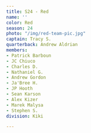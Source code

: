 ```yaml
---
title: S24 - Red
name: ''
color: Red
season: 24
photo: "/img/red-team-pic.jpg"
captain: Tracy S.
quarterback: Andrew Aldrian
members:
- Patrick Barboun
- JC Chiuco
- Charles D.
- Nathaniel G.
- Andrew Gordon
- Ja'Bree H.
- JP Hooth
- Sean Karson
- Alex Kizer
- Marek Malysa
- Stephen S.
division: Kiki

---
```


